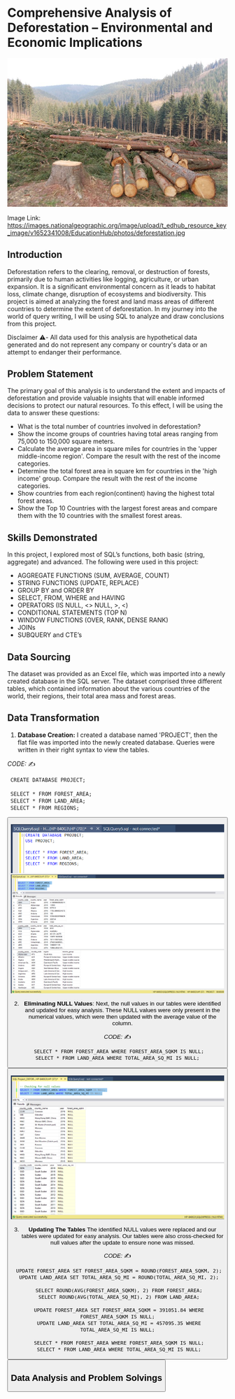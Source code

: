 # Comprehensive Analysis of Deforestation – Environmental and Economic Implications

![](deforestation_pic.jpg)

Image Link: https://images.nationalgeographic.org/image/upload/t_edhub_resource_key_image/v1652341008/EducationHub/photos/deforestation.jpg

## Introduction
Deforestation refers to the clearing, removal, or destruction of forests, primarily due to human activities like logging, agriculture, or urban expansion. It is a significant environmental concern as it leads to habitat loss, climate change, disruption of ecosystems and biodiversity. This project is aimed at analyzing the forest and land mass areas of different countries to determine the extent of deforestation. In my journey into the world of query writing, I will be using SQL to analyze and draw conclusions from this project. 

Disclaimer ⚠️- All data used for this analysis are hypothetical data generated and do not represent any company or country's data or an attempt to endanger their performance.

## Problem Statement
The primary goal of this analysis is to understand the extent and impacts of deforestation and provide valuable insights that will enable informed decisions to protect our natural resources. To this effect, I will be using the data to answer these questions:
- What is the total number of countries involved in deforestation?
- Show the income groups of countries having total areas ranging from 75,000 to 150,000 square meters.
- Calculate the average area in square miles for countries in the 'upper middle-income region'. Compare the result with the rest of the income categories.
- Determine the total forest area in square km for countries in the 'high income' group. Compare the result with the rest of the income categories.
- Show countries from each region(continent) having the highest total forest areas.
- Show the Top 10 Countries with the largest forest areas and compare them with the 10 countries with the smallest forest areas.

## Skills Demonstrated
In this project, I explored most of SQL’s functions, both basic (string, aggregate) and advanced. The following were used in this project:
- AGGREGATE FUNCTIONS (SUM, AVERAGE, COUNT)
- STRING FUNCTIONS (UPDATE, REPLACE)
- GROUP BY and ORDER BY
- SELECT, FROM, WHERE and HAVING
- OPERATORS (IS NULL, <> NULL, >, <)
- CONDITIONAL STATEMENTS (TOP N)
- WINDOW FUNCTIONS (OVER, RANK, DENSE RANK)
- JOINs 
- SUBQUERY and CTE’s

## Data Sourcing 
The dataset was provided as an Excel file, which was imported into a newly created database in the SQL server. The dataset comprised three different tables, which contained information about the various countries of the world, their regions, their total area mass and forest areas.  

## Data Transformation
1. **Database Creation:** I created a database named 'PROJECT', then the flat file was imported into the  newly created database. Queries were written in their right syntax to view the tables.

_CODE:_ ✍️
<pre><code id="sqlQuery"> CREATE DATABASE PROJECT; 
  
 SELECT * FROM FOREST_AREA;
 SELECT * FROM LAND_AREA;
 SELECT * FROM REGIONS; </code></pre>
<button class="btn" data-clipboard-target="#sqlQuery">

![](DB_CREATION.png)                                                                                               ![](view_table.png)   

2. **Eliminating NULL Values**: Next, the null values in our tables were identified and updated for easy analysis. These NULL values were only present in the numerical values, which were then updated with the average value of the column. 

_CODE:_ ✍️
<pre><code id="sqlQuery"> SELECT * FROM FOREST_AREA WHERE FOREST_AREA_SQKM IS NULL;
 SELECT * FROM LAND_AREA WHERE TOTAL_AREA_SQ_MI IS NULL; 
</code></pre>
<button class="btn" data-clipboard-target="#sqlQuery">

![](view_nullvalues.png)  

3. **Updating The Tables** The identified NULL values were replaced and our tables were updated for easy analysis. Our tables were also cross-checked for null values after the update to ensure none was missed.

_CODE:_ ✍️
<pre><code id="sqlQuery"> UPDATE FOREST_AREA SET FOREST_AREA_SQKM = ROUND(FOREST_AREA_SQKM, 2);
 UPDATE LAND_AREA SET TOTAL_AREA_SQ_MI = ROUND(TOTAL_AREA_SQ_MI, 2);

 SELECT ROUND(AVG(FOREST_AREA_SQKM), 2) FROM FOREST_AREA;
 SELECT ROUND(AVG(TOTAL_AREA_SQ_MI), 2) FROM LAND_AREA;

 UPDATE FOREST_AREA SET FOREST_AREA_SQKM = 391051.84 WHERE FOREST_AREA_SQKM IS NULL;
 UPDATE LAND_AREA SET TOTAL_AREA_SQ_MI = 457095.35 WHERE TOTAL_AREA_SQ_MI IS NULL;

 SELECT * FROM FOREST_AREA WHERE FOREST_AREA_SQKM IS NULL;
 SELECT * FROM LAND_AREA WHERE TOTAL_AREA_SQ_MI IS NULL;
</code></pre>
<button class="btn" data-clipboard-target="#sqlQuery">

## Data Analysis and Problem Solvings







